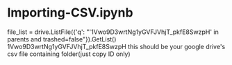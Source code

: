 # Importing-CSV.ipynb
file_list = drive.ListFile({'q': "'1Vwo9D3wrtNg1yGVFJVhjT_pkfE8SwzpH' in parents and trashed=false"}).GetList()
1Vwo9D3wrtNg1yGVFJVhjT_pkfE8SwzpH this should be your google drive's csv file containing folder(just copy ID only)
